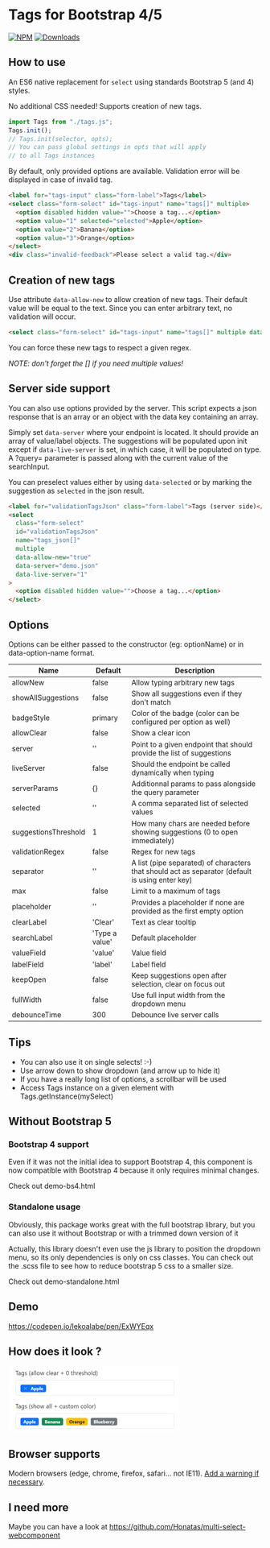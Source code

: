 # Tags for Bootstrap 4/5

[![NPM](https://nodei.co/npm/bootstrap5-tags.png?mini=true)](https://nodei.co/npm/bootstrap5-tags/)
[![Downloads](https://img.shields.io/npm/dt/bootstrap5-tags.svg)](https://www.npmjs.com/package/bootstrap5-tags)

## How to use

An ES6 native replacement for `select` using standards Bootstrap 5 (and 4) styles.

No additional CSS needed! Supports creation of new tags.

```js
import Tags from "./tags.js";
Tags.init();
// Tags.init(selector, opts);
// You can pass global settings in opts that will apply
// to all Tags instances
```

By default, only provided options are available. Validation error
will be displayed in case of invalid tag.

```html
<label for="tags-input" class="form-label">Tags</label>
<select class="form-select" id="tags-input" name="tags[]" multiple>
  <option disabled hidden value="">Choose a tag...</option>
  <option value="1" selected="selected">Apple</option>
  <option value="2">Banana</option>
  <option value="3">Orange</option>
</select>
<div class="invalid-feedback">Please select a valid tag.</div>
```

## Creation of new tags

Use attribute `data-allow-new` to allow creation of new tags. Their
default value will be equal to the text. Since you can enter
arbitrary text, no validation will occur.

```html
<select class="form-select" id="tags-input" name="tags[]" multiple data-allow-new="true"></select>
```

You can force these new tags to respect a given regex.

_NOTE: don't forget the [] if you need multiple values!_

## Server side support

You can also use options provided by the server. This script expects a json response that is an array or an object with the data key containing an array.

Simply set `data-server` where your endpoint is located. It should provide an array of value/label objects. The suggestions will be populated upon init
except if `data-live-server` is set, in which case, it will be populated on type. A ?query= parameter is passed along with the current value of the searchInput.

You can preselect values either by using `data-selected` or by marking the suggestion as `selected` in the json result.

```html
<label for="validationTagsJson" class="form-label">Tags (server side)</label>
<select
  class="form-select"
  id="validationTagsJson"
  name="tags_json[]"
  multiple
  data-allow-new="true"
  data-server="demo.json"
  data-live-server="1"
>
  <option disabled hidden value="">Choose a tag...</option>
</select>
```

## Options

Options can be either passed to the constructor (eg: optionName) or in data-option-name format.

| Name                 | Default        | Description                                                                                     |
| -------------------- | -------------- | ----------------------------------------------------------------------------------------------- |
| allowNew             | false          | Allow typing arbitrary new tags                                                                 |
| showAllSuggestions   | false          | Show all suggestions even if they don't match                                                   |
| badgeStyle           | primary        | Color of the badge (color can be configured per option as well)                                 |
| allowClear           | false          | Show a clear icon                                                                               |
| server               | ''             | Point to a given endpoint that should provide the list of suggestions                           |
| liveServer           | false          | Should the endpoint be called dynamically when typing                                           |
| serverParams         | {}             | Additionnal params to pass alongside the query parameter                                        |
| selected             | ''             | A comma separated list of selected values                                                       |
| suggestionsThreshold | 1              | How many chars are needed before showing suggestions (0 to open immediately)                    |
| validationRegex      | false          | Regex for new tags                                                                              |
| separator            | ''             | A list (pipe separated) of characters that should act as separator (default is using enter key) |
| max                  | false          | Limit to a maximum of tags                                                                      |
| placeholder          | ''             | Provides a placeholder if none are provided as the first empty option                           |
| clearLabel           | 'Clear'        | Text as clear tooltip                                                                           |
| searchLabel          | 'Type a value' | Default placeholder                                                                             |
| valueField           | 'value'        | Value field                                                                                     |
| labelField           | 'label'        | Label field                                                                                     |
| keepOpen             | false          | Keep suggestions open after selection, clear on focus out                                       |
| fullWidth            | false          | Use full input width from the dropdown menu                                                     |
| debounceTime         | 300            | Debounce live server calls                                                                      |

## Tips

- You can also use it on single selects! :-)
- Use arrow down to show dropdown (and arrow up to hide it)
- If you have a really long list of options, a scrollbar will be used
- Access Tags instance on a given element with Tags.getInstance(mySelect)

## Without Bootstrap 5

### Bootstrap 4 support

Even if it was not the initial idea to support Bootstrap 4, this component is now compatible with Bootstrap 4 because it only
requires minimal changes.

Check out demo-bs4.html

### Standalone usage

Obviously, this package works great with the full bootstrap library, but you can also use it without Bootstrap or with a trimmed down version of it

Actually, this library doesn't even use the js library to position the dropdown menu, so its only dependencies is only on css classes.
You can check out the .scss file to see how to reduce bootstrap 5 css to a smaller size.

Check out demo-standalone.html

## Demo

https://codepen.io/lekoalabe/pen/ExWYEqx

## How does it look ?

![screenshot](screenshot.png "screenshot")

## Browser supports

Modern browsers (edge, chrome, firefox, safari... not IE11). [Add a warning if necessary](https://github.com/lekoala/nomodule-browser-warning.js/).

## I need more

Maybe you can have a look at https://github.com/Honatas/multi-select-webcomponent
